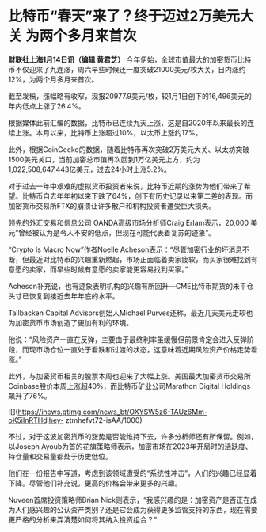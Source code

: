 # 比特币“春天”来了？终于迈过2万美元大关 为两个多月来首次

**财联社上海1月14日讯（编辑 黄君芝）**
今年伊始，全球市值最大的加密货币比特币不仅迎来了九连涨，周六早些时候还一度突破21000美元/枚大关，日内涨约12%，为两个月多月来首次。

截至发稿，涨幅略有收窄，现报20977.9美元/枚，较1月1日创下的16,496美元的年内低点上涨了26.4%。

根据媒体此前汇编的数据，比特币已连续九天上涨，这是自2020年以来最长的连续上涨。本月以来，比特币上涨超过10%，以太币上涨约17%。

此外，根据CoinGecko的数据，随着比特币再次突破2万美元大关、以太坊突破1500美元关口，当前加密总市值再次回到1万亿美元上方，约为1,022,508,647,443亿美元，过去24小时上涨5.2%。

对于过去一年中艰难的虚拟货币投资者来说，比特币近期的涨势为他们带来了希望。比特币自去年年初以来下跌了64%，创下有历史记录以来第二差的表现。而加密货币交易所FTX的崩溃让许多散户和机构投资者遭受巨大损失。

领先的外汇交易和信息公司 OANDA高级市场分析师Craig Erlam表示，20,000 美元“曾经被认为是令人不安的低点，但现在可能代表着复苏的迹象”。

“Crypto Is Macro Now”作者Noelle
Acheson表示：“尽管加密行业的坏消息不断，但最近对比特币的兴趣重新燃起，市场正面临着卖家疲软，而买家很难找到有意愿的卖家，而早些时候有意愿的卖家能更容易找到买家。”

Acheson补充说，也有迹象表明机构的兴趣有所回升—CME比特币期货的未平仓头寸已恢复到接近去年年底的水平。

Tallbacken Capital Advisors创始人Michael Purves还称，最近几天美元走软也为加密货币市场创造了更加有利的环境。

他说：“风险资产一直在反弹，主要由于最终利率虽缓慢但前景肯定会进入反弹阶段，而现市场仓位一直处于看跌和过渡的状态，这意味着近期风险资产价格走势看涨。”

此外，与加密货币相关的股票本周也迎来了大幅上涨。美国最大加密货币交易所Coinbase股价本周上涨超40%，而比特币矿业公司Marathon Digital
Holdings 飙升了76%。

![](https://inews.gtimg.com/news_bt/OXYSW5z6-TAUz6Mm-oK5iInRTHdjhey-
ztmhefvt72-isAA/1000)

不过，对于这波加密货币的涨势是否能维持下去，许多分析师还有所保留。例如，以Joseph
Ayoub为首的花旗策略师表示，加密市场在2023年开局时的活跃度、持仓量和交易量都处于历史低位。

他们在一份报告中写道，考虑到该领域遭受的“系统性冲击”，人们的兴趣已经显着下降。尽管他们补充说，更高的价格会带来更多的兴趣。

Nuveen首席投资策略师Brian
Nick则表示，“我感兴趣的是：加密资产是否正在成为人们感兴趣的公认资产类别？还是它会成为获得更多监管支持的东西，现在需要更严格的分析来弄清楚如何将其纳入投资组合？”

